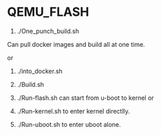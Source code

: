 # QEMU_FLASH

1. ./One_punch_build.sh

Can pull docker images and build all at one time.

or 

1. ./into_docker.sh
2. ./Build.sh
3. ./Run-flash.sh
   can start from u-boot to kernel
   or
   
4. ./Run-kernel.sh
   to enter kernel directlly.
5. ./Run-uboot.sh
   to enter uboot alone.
   
 
